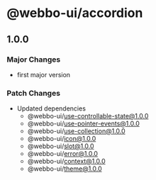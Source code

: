 # @webbo-ui/accordion

## 1.0.0

### Major Changes

- first major version

### Patch Changes

- Updated dependencies
  - @webbo-ui/use-controllable-state@1.0.0
  - @webbo-ui/use-pointer-events@1.0.0
  - @webbo-ui/use-collection@1.0.0
  - @webbo-ui/icon@1.0.0
  - @webbo-ui/slot@1.0.0
  - @webbo-ui/error@1.0.0
  - @webbo-ui/context@1.0.0
  - @webbo-ui/theme@1.0.0
